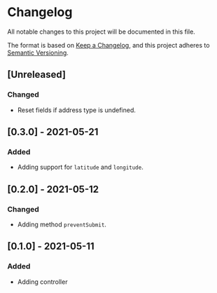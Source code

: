 # Changelog
All notable changes to this project will be documented in this file.

The format is based on [Keep a Changelog](https://keepachangelog.com/en/1.0.0/),
and this project adheres to [Semantic Versioning](https://semver.org/spec/v2.0.0.html).

## [Unreleased]

### Changed

- Reset fields if address type is undefined.

## [0.3.0] - 2021-05-21

### Added

- Adding support for `latitude` and `longitude`.

## [0.2.0] - 2021-05-12

### Changed

- Adding method `preventSubmit`.

## [0.1.0] - 2021-05-11

### Added

- Adding controller
